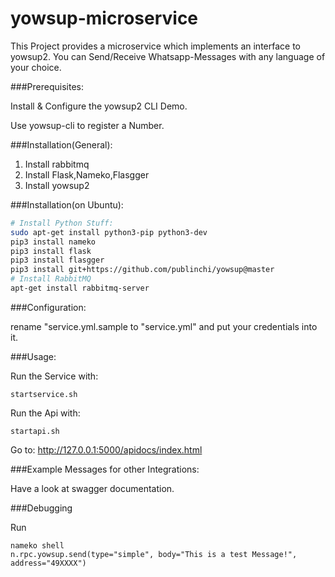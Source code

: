 # yowsup-microservice
This Project provides a microservice which implements an interface to yowsup2. You can Send/Receive Whatsapp-Messages with any language of your choice.

###Prerequisites:

Install & Configure the yowsup2 CLI Demo.

Use yowsup-cli to register a Number.



###Installation(General):

1. Install rabbitmq
2. Install Flask,Nameko,Flasgger
3. Install yowsup2

###Installation(on Ubuntu):

```bash
# Install Python Stuff:
sudo apt-get install python3-pip python3-dev
pip3 install nameko
pip3 install flask
pip3 install flasgger
pip3 install git+https://github.com/publinchi/yowsup@master
# Install RabbitMQ
apt-get install rabbitmq-server

```


###Configuration:

rename "service.yml.sample to "service.yml" and put your credentials into it.

###Usage:

Run the Service with:
```
startservice.sh
```

Run the Api with:
```
startapi.sh
```



Go to:
http://127.0.0.1:5000/apidocs/index.html




###Example Messages for other Integrations:

Have a look at swagger documentation.

###Debugging

Run
```
nameko shell
n.rpc.yowsup.send(type="simple", body="This is a test Message!", address="49XXXX")
```
